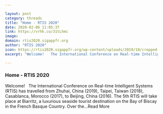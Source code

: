 ```yaml
---

layout: post
category: threads
title: "Home - RTIS 2020"
date: 2020-02-06 11:05:37
link: https://vrhk.co/31tLhmc
image: 
domain: rtis2020.sigappfr.org
author: "RTIS 2020"
icon: https://rtis2020.sigappfr.org/wp-content/uploads/2019/10/cropped-Capture-d’écran-2019-10-05-à-17.51.55-180x180.png
excerpt: "Welcome!   The International Conference on Real-time Intelligent Systems (RTIS) has travelled from Zhuhai, China (2019), Taipei, Taiwan (2018), Casablanca, Morocco (2017), to Beijing, China (2016). The 5th RTIS will take place at Biarritz, a luxurious seaside tourist destination on the Bay of Biscay in the French Basque Country. Over the...Read More"

---
```


### Home - RTIS 2020

Welcome!   The International Conference on Real-time Intelligent Systems (RTIS) has travelled from Zhuhai, China (2019), Taipei, Taiwan (2018), Casablanca, Morocco (2017), to Beijing, China (2016). The 5th RTIS will take place at Biarritz, a luxurious seaside tourist destination on the Bay of Biscay in the French Basque Country. Over the...Read More